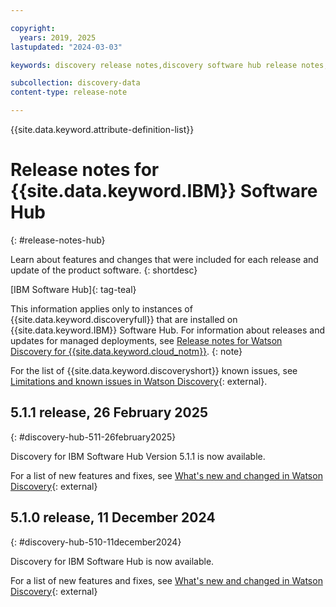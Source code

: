 ```yaml
---

copyright:
  years: 2019, 2025
lastupdated: "2024-03-03"

keywords: discovery release notes,discovery software hub release notes,watson discovery release notes,what's new,new features,improvements,change log,changelog

subcollection: discovery-data
content-type: release-note

---
```


{{site.data.keyword.attribute-definition-list}}

# Release notes for {{site.data.keyword.IBM}} Software Hub
{: #release-notes-hub}

Learn about features and changes that were included for each release and update of the product software.
{: shortdesc}

[IBM Software Hub]{: tag-teal}

This information applies only to instances of {{site.data.keyword.discoveryfull}} that are installed on {{site.data.keyword.IBM}} Software Hub. For information about releases and updates for managed deployments, see [Release notes for Watson Discovery for {{site.data.keyword.cloud_notm}}](/docs/discovery-data?topic=discovery-data-release-notes).
{: note}

For the list of {{site.data.keyword.discoveryshort}} known issues, see [Limitations and known issues in Watson Discovery](https://www.ibm.com/docs/en/software-hub/5.1.x?topic=issues-watson-discovery){: external}.

## 5.1.1 release, 26 February 2025
{: #discovery-hub-511-26february2025}

Discovery for IBM Software Hub Version 5.1.1 is now available.

For a list of new features and fixes, see [What's new and changed in Watson Discovery](https://www.ibm.com/docs/en/software-hub/5.1.x?topic=new-watson-discovery){: external}

## 5.1.0 release, 11 December 2024
{: #discovery-hub-510-11december2024}

Discovery for IBM Software Hub is now available.

For a list of new features and fixes, see [What's new and changed in Watson Discovery](https://www.ibm.com/docs/en/software-hub/5.1.x?topic=new-watson-discovery){: external}
